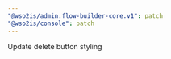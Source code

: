 ```yaml
---
"@wso2is/admin.flow-builder-core.v1": patch
"@wso2is/console": patch
---
```


Update delete button styling
